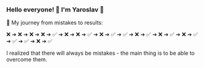 ### Hello everyone! 👋 I'm Yaroslav 🧔

🚀 My journey from mistakes to results:

❌ ➔ ❌ ➔ ❌ ➔ ❌ ➔ ✅ ➔ ❌ ➔ ❌ ➔ ✅ ➔ ❌ ➔ ✅ ➔ ✅ ➔ ❌ ➔ ✅ ➔ ❌ ➔ ✅ ➔ ❌ ➔ ✅ ➔ ✅ ➔ ✅ ➔ ❌ ➔ ✅

I realized that there will always be mistakes - the main thing is to be able to overcome them.

